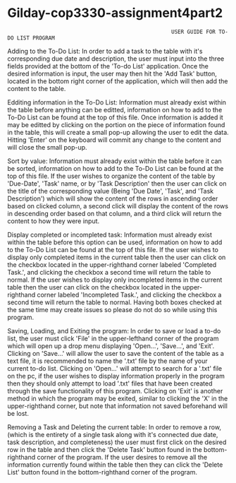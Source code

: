 # Gilday-cop3330-assignment4part2

                                                        USER GUIDE FOR TO-DO LIST PROGRAM
                                                        
Adding to the To-Do List: In order to add a task to the table with it's corresponding due date and description, the user must input into the three fields provided at the bottom of the 'To-do List' application. Once the desired information is input, the user may then hit the 'Add Task' button, located in the bottom right corner of the application, which will then add the content to the table.

Edditing information in the To-Do List: Information must already exist within the table before anything can be editted, information on how to add to the To-Do List can be found at the top of this file. Once information is added it may be editted by clicking on the portion on the piece of information found in the table, this will create a small pop-up allowing the user to edit the data. Hitting 'Enter' on the keyboard will commit any change to the content and will close the small pop-up.

Sort by value: Information must already exist within the table before it can be sorted, information on how to add to the To-Do List can be found at the top of this file. If the user wishes to organize the content of the table by 'Due-Date', 'Task' name, or by 'Task Description' then the user can click on the title of the corresponding value (Being 'Due Date', 'Task', and 'Task Description') which will show the content of the rows in ascending order based on clicked column, a second click will display the content of the rows in descending order based on that column, and a third click will return the content to how they were input.

Display completed or incompleted task: Information must already exist within the table before this option can be used, information on how to add to the To-Do List can be found at the top of this file. If the user wishes to display only completed items in the current table then the user can click on the checkbox located in the upper-righthand corner labeled 'Completed Task.', and clicking the checkbox a second time will return the table to normal. If the user wishes to display only incompleted items in the current table then the user can click on the checkbox located in the upper-righthand corner labeled 'Incompleted Task.', and clicking the checkbox a second time will return the table to normal. Having both boxes checked at the same time may create issues so please do not do so while using this program.

Saving, Loading, and Exiting the program: In order to save or load a to-do list, the user must click 'File' in the upper-lefthand corner of the program which will open up a drop menu displaying 'Open...', 'Save...', and 'Exit'. Clicking on 'Save...' will allow the user to save the content of the table as a text file, it is recommended to name the '.txt' file by the name of your current to-do list. Clicking on 'Open...' will attempt to search for a '.txt' file on the pc, if the user wishes to display information properly in the program then they should only attempt to load '.txt' files that have been created through the save functionality of this program. Clicking on 'Exit' is another method in which the program may be exited, similar to clicking the 'X' in the upper-righthand corner, but note that information not saved beforehand will be lost.

Removing a Task and Deleting the current table: In order to remove a row, (which is the entirety of a single task along with it's connected due date, task description, and completeness) the user must first click on the desired row in the table and then click the 'Delete Task' button found in the bottom-righthand corner of the program. If the user desires to remove all the information currently found within the table then they can click the 'Delete List' button found in the bottom-righthand corner of the program.
